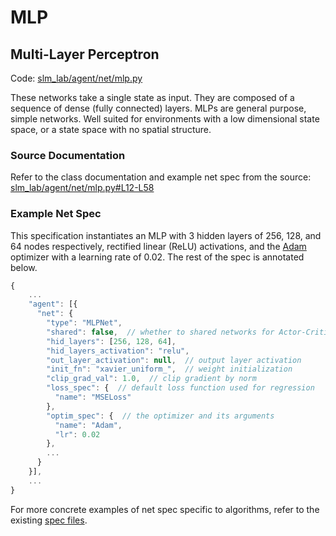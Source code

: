 # MLP

## Multi-Layer Perceptron

Code: [slm\_lab/agent/net/mlp.py](https://github.com/kengz/SLM-Lab/blob/master/slm_lab/agent/net/mlp.py)

These networks take a single state as input. They are composed of a sequence of dense \(fully connected\) layers. MLPs are general purpose, simple networks. Well suited for environments with a low dimensional state space, or a state space with no spatial structure.

### Source Documentation

Refer to the class documentation and example net spec from the source: [slm\_lab/agent/net/mlp.py\#L12-L58](https://github.com/kengz/SLM-Lab/blob/master/slm_lab/agent/net/mlp.py#L12-L58)

### **Example Net Spec**

This specification instantiates an MLP with 3 hidden layers of 256, 128, and 64 nodes respectively, rectified linear \(ReLU\) activations, and the [Adam](https://arxiv.org/abs/1412.6980) optimizer with a learning rate of 0.02. The rest of the spec is annotated below.

```javascript
{
    ...
    "agent": [{
      "net": {
        "type": "MLPNet",
        "shared": false,  // whether to shared networks for Actor-Critic
        "hid_layers": [256, 128, 64],
        "hid_layers_activation": "relu",
        "out_layer_activation": null,  // output layer activation
        "init_fn": "xavier_uniform_",  // weight initialization
        "clip_grad_val": 1.0,  // clip gradient by norm
        "loss_spec": {  // default loss function used for regression
          "name": "MSELoss"
        },
        "optim_spec": {  // the optimizer and its arguments
          "name": "Adam",
          "lr": 0.02
        },
        ...
      }
    }],
    ...
}
```

For more concrete examples of net spec specific to algorithms, refer to the existing [spec files](https://github.com/kengz/SLM-Lab/tree/master/slm_lab/spec).

